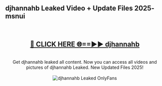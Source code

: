 <h2>djhannahb Leaked Video + Update Files 2025- msnui</h2>
<br>
<div align="center">
<h2><a href="https://libra.edu.pl?djhannahb" rel="nofollow">🔴 CLICK HERE 🌐==►► djhannahb</a></h2>
<br>
Get djhannahb leaked all content. Now you can access all videos and pictures of djhannahb Leaked. New Updated Files 2025!
<br>
<br>
<a href="https://libra.edu.pl?djhannahb" rel="nofollow" data-target="animated-image.originalLink"><img src="https://i.ibb.co.com/WyWwxjT/player-gif2.gif" alt="djhannahb Leaked OnlyFans" style="max-width: 100%; display: inline-block;" data-target="animated-image.originalImage"></a>
</div>
<br>